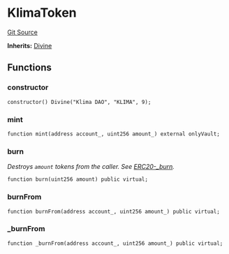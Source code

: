 # KlimaToken
[Git Source](https://github.com/KlimaDAO/klimadao-solidity/blob/0daf6561853dcea28093c3f0ddf1098de21c5de2/src/protocol/tokens/regular/KlimaToken.sol)

**Inherits:**
[Divine](/src/protocol/tokens/regular/KlimaToken.sol/contract.Divine.md)


## Functions
### constructor


```solidity
constructor() Divine("Klima DAO", "KLIMA", 9);
```

### mint


```solidity
function mint(address account_, uint256 amount_) external onlyVault;
```

### burn

*Destroys `amount` tokens from the caller.
See [ERC20-_burn](/src/protocol/tokens/regular/wsKLIMA.sol/contract.ERC20.md#_burn).*


```solidity
function burn(uint256 amount) public virtual;
```

### burnFrom


```solidity
function burnFrom(address account_, uint256 amount_) public virtual;
```

### _burnFrom


```solidity
function _burnFrom(address account_, uint256 amount_) public virtual;
```

